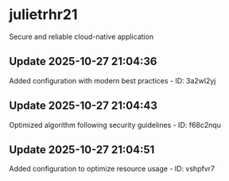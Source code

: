 # julietrhr21
Secure and reliable cloud-native application

## Update 2025-10-27 21:04:36
Added configuration with modern best practices - ID: 3a2wl2yj


## Update 2025-10-27 21:04:43
Optimized algorithm following security guidelines - ID: f68c2nqu


## Update 2025-10-27 21:04:51
Added configuration to optimize resource usage - ID: vshpfvr7

